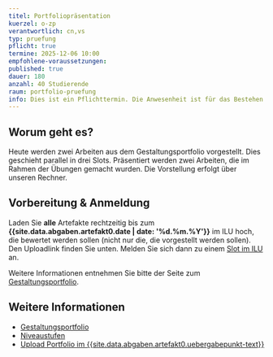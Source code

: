 ```yaml
---
titel: Portfoliopräsentation
kuerzel: o-zp
verantwortlich: cn,vs
typ: pruefung
pflicht: true
termine: 2025-12-06 10:00
empfohlene-voraussetzungen:
published: true
dauer: 180
anzahl: 40 Studierende
raum: portfolio-pruefung
info: Dies ist ein Pflichttermin. Die Anwesenheit ist für das Bestehen des Moduls erforderlich.
---
```


## Worum geht es?

Heute werden zwei Arbeiten aus dem Gestaltungsportfolio vorgestellt. Dies geschieht parallel in drei Slots. Präsentiert werden zwei Arbeiten, die im Rahmen der Übungen gemacht wurden. Die Vorstellung erfolgt über unseren Rechner. 

## Vorbereitung & Anmeldung

Laden Sie **alle** Artefakte rechtzeitig bis zum **{{site.data.abgaben.artefakt0.date | date: '%d.%m.%Y'}}** im ILU hoch, die bewertet werden sollen (nicht nur die, die vorgestellt werden sollen). Den Uploadlink finden Sie unten. Melden Sie sich dann zu einem [Slot im ILU](https://ilu.th-koeln.de/ilias.php?baseClass=ilrepositorygui&cmd=view&ref_id=519767) an. 






Weitere Informationen entnehmen Sie bitte der Seite zum [Gestaltungsportfolio](../../gestaltungsportfolio/).

## Weitere Informationen

- [Gestaltungsportfolio](../../gestaltungsportfolio/)
- [Niveaustufen](../../niveaustufen/)
- [Upload Portfolio im {{site.data.abgaben.artefakt0.uebergabepunkt-text}}]({{site.data.abgaben.artefakt0.uebergabepunkt-link}})

